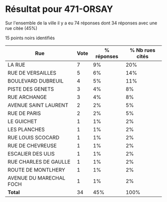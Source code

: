# Résultat pour 471-ORSAY

Sur l'ensemble de la ville il y a eu 74 réponses dont 34 réponses avec une rue citée (45%)

15 points noirs identifiés

| Rue | Vote | % réponses | % Nb rues cités|
|-----|------|------------|----------------|
| LA RUE | 7 | 9% | 20%|
| RUE DE VERSAILLES | 5 | 6% | 14%|
| BOULEVARD DUBREUIL | 4 | 5% | 11%|
| PISTE DES GENETS | 3 | 4% | 8%|
| RUE ARCHANGE | 3 | 4% | 8%|
| AVENUE SAINT LAURENT | 2 | 2% | 5%|
| RUE DE PARIS | 2 | 2% | 5%|
| LE GUICHET | 1 | 1% | 2%|
| LES PLANCHES | 1 | 1% | 2%|
| RUE LOUIS SCOCARD | 1 | 1% | 2%|
| RUE DE CHEVREUSE | 1 | 1% | 2%|
| ESCALIER DES ULIS | 1 | 1% | 2%|
| RUE CHARLES DE GAULLE | 1 | 1% | 2%|
| ROUTE DE MONTLHERY | 1 | 1% | 2%|
| AVENUE DU MARECHAL FOCH | 1 | 1% | 2%|
| **Total** | 34 | 45% | 100%|
